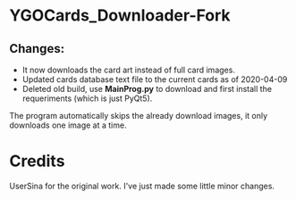 ﻿# YGOCards_Downloader-Fork

## Changes:

- It now downloads the card art instead of full card images.
- Updated cards database text file to the current cards as of 2020-04-09
- Deleted old build, use **MainProg.py** to download and first install the requeriments (which is just PyQt5).

The program automatically skips the already download images, it only downloads one image at a time.

# Credits

UserSina for the original work. I've just made some little minor changes.